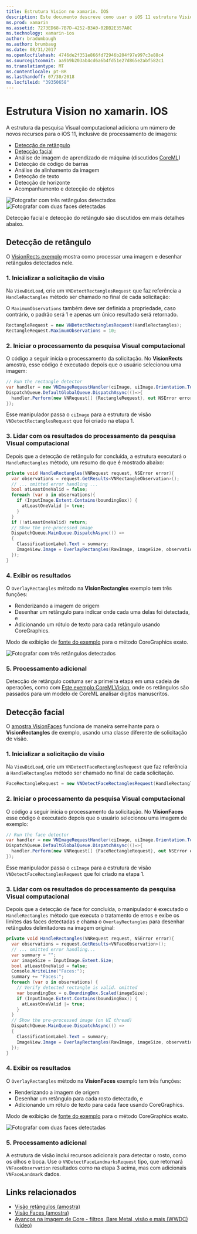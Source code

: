 ```yaml
---
title: Estrutura Vision no xamarin. IOS
description: Este documento descreve como usar o iOS 11 estrutura Vision no xamarin. IOS. Especificamente, ele aborda a detecção de retângulo e detecção facial.
ms.prod: xamarin
ms.assetid: 7273ED68-7B7D-4252-B3A0-02DB2E357A8C
ms.technology: xamarin-ios
author: bradumbaugh
ms.author: brumbaug
ms.date: 08/31/2017
ms.openlocfilehash: 4746de2f351e866fd72946b204f97e997c3e88c4
ms.sourcegitcommit: aa9b9b203ab4cd6a6b4fd51e27d865e2abf582c1
ms.translationtype: MT
ms.contentlocale: pt-BR
ms.lasthandoff: 07/30/2018
ms.locfileid: "39350658"
---
```

# <a name="vision-framework-in-xamarinios"></a>Estrutura Vision no xamarin. IOS

A estrutura da pesquisa Visual computacional adiciona um número de novos recursos para o iOS 11, inclusive de processamento de imagens:

- [Detecção de retângulo](#rectangles)
- [Detecção facial](#faces)
- Análise de imagem de aprendizado de máquina (discutidos [CoreML](~/ios/platform/introduction-to-ios11/coreml.md))
- Detecção de código de barras
- Análise de alinhamento da imagem
- Detecção de texto
- Detecção de horizonte
- Acompanhamento e detecção de objetos

![Fotografar com três retângulos detectados](vision-images/found-rectangles-tiny.png) ![Fotografar com duas faces detectadas](vision-images/xamarin-home-faces-tiny.png)

Detecção facial e detecção do retângulo são discutidos em mais detalhes abaixo.

<a name="rectangles" />

## <a name="rectangle-detection"></a>Detecção de retângulo

O [VisionRects exemplo](https://developer.xamarin.com/samples/monotouch/ios11/VisionRectangles/) mostra como processar uma imagem e desenhar retângulos detectados nele.

### <a name="1-initialize-the-vision-request"></a>1. Inicializar a solicitação de visão

Na `ViewDidLoad`, crie um `VNDetectRectanglesRequest` que faz referência a `HandleRectangles` método ser chamado no final de cada solicitação:

O `MaximumObservations` também deve ser definida a propriedade, caso contrário, o padrão será 1 e apenas um único resultado será retornado.

```csharp
RectangleRequest = new VNDetectRectanglesRequest(HandleRectangles);
RectangleRequest.MaximumObservations = 10;
```

### <a name="2-start-the-vision-processing"></a>2. Iniciar o processamento da pesquisa Visual computacional

O código a seguir inicia o processamento da solicitação. No **VisionRects** amostra, esse código é executado depois que o usuário selecionou uma imagem:

```csharp
// Run the rectangle detector
var handler = new VNImageRequestHandler(ciImage, uiImage.Orientation.ToCGImagePropertyOrientation(), new VNImageOptions());
DispatchQueue.DefaultGlobalQueue.DispatchAsync(()=>{
  handler.Perform(new VNRequest[] {RectangleRequest}, out NSError error);
});
```

Esse manipulador passa o `ciImage` para a estrutura de visão `VNDetectRectanglesRequest` que foi criado na etapa 1.

### <a name="3-handle-the-results-of-vision-processing"></a>3. Lidar com os resultados do processamento da pesquisa Visual computacional

Depois que a detecção de retângulo for concluída, a estrutura executará o `HandleRectangles` método, um resumo do que é mostrado abaixo:

```csharp
private void HandleRectangles(VNRequest request, NSError error){
  var observations = request.GetResults<VNRectangleObservation>();
  // ... omitted error handling ...
  bool atLeastOneValid = false;
  foreach (var o in observations){
    if (InputImage.Extent.Contains(boundingBox)) {
      atLeastOneValid |= true;
    }
  }
  if (!atLeastOneValid) return;
  // Show the pre-processed image
  DispatchQueue.MainQueue.DispatchAsync(() =>
  {
    ClassificationLabel.Text = summary;
    ImageView.Image = OverlayRectangles(RawImage, imageSize, observations);
  });
}
```

### <a name="4-display-the-results"></a>4. Exibir os resultados

O `OverlayRectangles` método na **VisionRectangles** exemplo tem três funções:

- Renderizando a imagem de origem
- Desenhar um retângulo para indicar onde cada uma delas foi detectada, e
- Adicionando um rótulo de texto para cada retângulo usando CoreGraphics.

Modo de exibição de [fonte do exemplo](https://developer.xamarin.com/samples/monotouch/ios11/VisionRectangles/) para o método CoreGraphics exato.

![Fotografar com três retângulos detectados](vision-images/found-rectangles-phone-sml.png)

### <a name="5-further-processing"></a>5. Processamento adicional

Detecção de retângulo costuma ser a primeira etapa em uma cadeia de operações, como com [Este exemplo CoreMLVision](~/ios/platform/introduction-to-ios11/coreml.md#coremlvision), onde os retângulos são passados para um modelo de CoreML analisar dígitos manuscritos.


<a name="faces" />

## <a name="face-detection"></a>Detecção facial

O [amostra VisionFaces](https://developer.xamarin.com/samples/monotouch/ios11/VisionFaces/) funciona de maneira semelhante para o **VisionRectangles** de exemplo, usando uma classe diferente de solicitação de visão.

### <a name="1-initialize-the-vision-request"></a>1. Inicializar a solicitação de visão

Na `ViewDidLoad`, crie um `VNDetectFaceRectanglesRequest` que faz referência a `HandleRectangles` método ser chamado no final de cada solicitação.

```csharp
FaceRectangleRequest = new VNDetectFaceRectanglesRequest(HandleRectangles);
```

### <a name="2-start-the-vision-processing"></a>2. Iniciar o processamento da pesquisa Visual computacional

O código a seguir inicia o processamento da solicitação. No **VisionFaces** esse código é executado depois que o usuário selecionou uma imagem de exemplo:

```csharp
// Run the face detector
var handler = new VNImageRequestHandler(ciImage, uiImage.Orientation.ToCGImagePropertyOrientation(), new VNImageOptions());
DispatchQueue.DefaultGlobalQueue.DispatchAsync(()=>{
  handler.Perform(new VNRequest[] {FaceRectangleRequest}, out NSError error);
});
```

Esse manipulador passa o `ciImage` para a estrutura de visão `VNDetectFaceRectanglesRequest` que foi criado na etapa 1.

### <a name="3-handle-the-results-of-vision-processing"></a>3. Lidar com os resultados do processamento da pesquisa Visual computacional

Depois que a detecção de face for concluída, o manipulador é executado o `HandleRectangles` método que executa o tratamento de erros e exibe os limites das faces detectadas e chama o `OverlayRectangles` para desenhar retângulos delimitadores na imagem original:

```csharp
private void HandleRectangles(VNRequest request, NSError error){
  var observations = request.GetResults<VNFaceObservation>();
  // ... omitted error handling...
  var summary = "";
  var imageSize = InputImage.Extent.Size;
  bool atLeastOneValid = false;
  Console.WriteLine("Faces:");
  summary += "Faces:";
  foreach (var o in observations) {
    // Verify detected rectangle is valid. omitted
    var boundingBox = o.BoundingBox.Scaled(imageSize);
    if (InputImage.Extent.Contains(boundingBox)) {
      atLeastOneValid |= true;
    }
  }
  // Show the pre-processed image (on UI thread)
  DispatchQueue.MainQueue.DispatchAsync(() =>
  {
    ClassificationLabel.Text = summary;
    ImageView.Image = OverlayRectangles(RawImage, imageSize, observations);
  });
}
```

### <a name="4-display-the-results"></a>4. Exibir os resultados

O `OverlayRectangles` método na **VisionFaces** exemplo tem três funções:

- Renderizando a imagem de origem
- Desenhar um retângulo para cada rosto detectado, e
- Adicionando um rótulo de texto para cada face usando CoreGraphics.

Modo de exibição de [fonte do exemplo](https://developer.xamarin.com/samples/monotouch/ios11/VisionFaces/) para o método CoreGraphics exato.

![Fotografar com duas faces detectadas](vision-images/found-faces-phone-sml.png)

### <a name="5-further-processing"></a>5. Processamento adicional

A estrutura de visão inclui recursos adicionais para detectar o rosto, como os olhos e boca. Use o `VNDetectFaceLandmarksRequest` tipo, que retornará `VNFaceObservation` resultados como na etapa 3 acima, mas com adicionais `VNFaceLandmark` dados.


## <a name="related-links"></a>Links relacionados

- [Visão retângulos (amostra)](https://developer.xamarin.com/samples/monotouch/ios11/VisionRectangles/)
- [Visão Faces (amostra)](https://developer.xamarin.com/samples/monotouch/ios11/VisionFaces/)
- [Avanços na imagem de Core - filtros, Bare Metal, visão e mais (WWDC) (vídeo)](https://developer.apple.com/videos/play/wwdc2017/510/)

